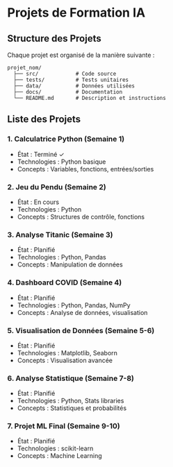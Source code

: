 # Projets de Formation IA

## Structure des Projets
Chaque projet est organisé de la manière suivante :
```
projet_nom/
  ├── src/            # Code source
  ├── tests/          # Tests unitaires
  ├── data/           # Données utilisées
  ├── docs/           # Documentation
  └── README.md       # Description et instructions
```

## Liste des Projets

### 1. Calculatrice Python (Semaine 1)
- État : Terminé ✓
- Technologies : Python basique
- Concepts : Variables, fonctions, entrées/sorties

### 2. Jeu du Pendu (Semaine 2)
- État : En cours
- Technologies : Python
- Concepts : Structures de contrôle, fonctions

### 3. Analyse Titanic (Semaine 3)
- État : Planifié
- Technologies : Python, Pandas
- Concepts : Manipulation de données

### 4. Dashboard COVID (Semaine 4)
- État : Planifié
- Technologies : Python, Pandas, NumPy
- Concepts : Analyse de données, visualisation

### 5. Visualisation de Données (Semaine 5-6)
- État : Planifié
- Technologies : Matplotlib, Seaborn
- Concepts : Visualisation avancée

### 6. Analyse Statistique (Semaine 7-8)
- État : Planifié
- Technologies : Python, Stats libraries
- Concepts : Statistiques et probabilités

### 7. Projet ML Final (Semaine 9-10)
- État : Planifié
- Technologies : scikit-learn
- Concepts : Machine Learning